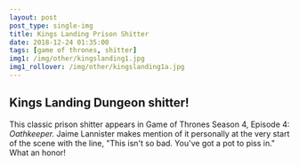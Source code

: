 ```yaml
---
layout: post
post_type: single-img
title: Kings Landing Prison Shitter
date: 2018-12-24 01:35:00
tags: [game of thrones, shitter]
img1: /img/other/kingslanding1.jpg
img1_rollover: /img/other/kingslanding1a.jpg
---
```

## Kings Landing Dungeon shitter!

This classic prison shitter appears in Game of Thrones Season 4, Episode 4: *Oathkeeper.* Jaime Lannister makes mention of it personally at the very start of the scene with the line, "This isn't so bad. You've got a pot to piss in." What an honor!
